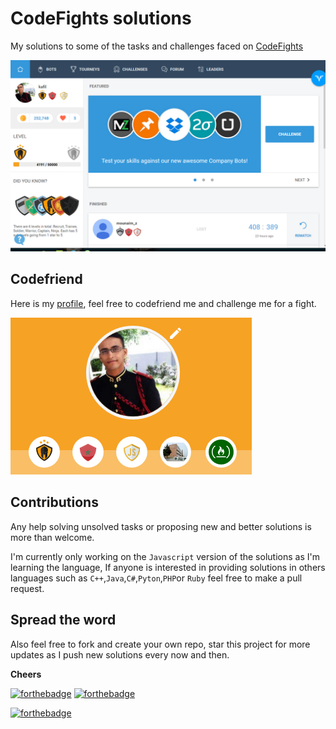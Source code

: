 # CodeFights solutions

My solutions to some of the tasks and challenges faced on [CodeFights](https://www.codefights.com)

![codefights](img/codefights.PNG)

## Codefriend

Here is my [profile](https://codefights.com/profile/kafil), feel free to codefriend me and challenge me for a fight.

![ME](img/profile.PNG)

## Contributions

Any help solving unsolved tasks or proposing new and better solutions is more than welcome.

I'm currently only working on the `Javascript` version of the solutions as I'm learning the language, If anyone is interested in providing solutions in others languages such as `C++`,`Java`,`C#`,`Pyton`,`PHP`or `Ruby` feel free to make a pull request.

## Spread the word

Also feel free to fork and create your own repo, star this project for more updates as I push new solutions every now and then.

**Cheers**

[![forthebadge](http://forthebadge.com/images/badges/uses-git.svg)](http://kafiil.github.io)
[![forthebadge](http://forthebadge.com/images/badges/uses-js.svg)](http://kafiil.github.io)

[![forthebadge](http://forthebadge.com/images/badges/built-with-love.svg)](http://kafiil.github.io)
